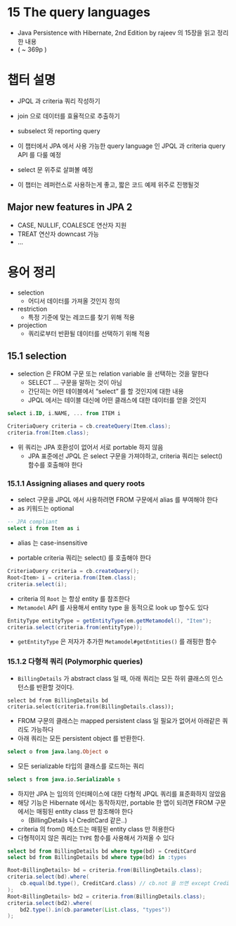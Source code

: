 # 15 The query languages

* Java Persistence with Hibernate, 2nd Edition by rajeev 의 15장을 읽고 정리한 내용
* ( ~ 369p )

# 챕터 설명
- JPQL 과 criteria 쿼리 작성하기
- join 으로 데이터를 효율적으로 추출하기
- subselect 와 reporting query

- 이 챕터에서 JPA 에서 사용 가능한 query language 인 JPQL 과 criteria query API 를 다룰 예정
- select 문 위주로 살펴볼 예정
- 이 챕터는 레퍼런스로 사용하는게 좋고, 짧은 코드 예제 위주로 진행될것

## Major new features in JPA 2
- CASE, NULLIF, COALESCE 연산자 지원
- TREAT 연산자 downcast 가능
- …



# 용어 정리
- selection
    - 어디서 데이터를 가져올 것인지 정의
- restriction
    - 특정 기준에 맞는 레코드를 찾기 위해 적용
- projection
    - 쿼리로부터 반환될 데이터를 선택하기 위해 적용


## 15.1 selection
- selection 은 FROM 구문 또는 relation variable 을 선택하는 것을 말한다
    - SELECT … 구문을 말하는 것이 아님
    - 간단히는 어떤 테이블에서 “select” 를 할 것인지에 대한 내용
    - JPQL 에서는 테이블 대신에 어떤 클래스에 대한 데이터를 얻을 것인지

```sql
select i.ID, i.NAME, ... from ITEM i
```

```java
CriteriaQuery criteria = cb.createQuery(Item.class);
criteria.from(Item.class);
```

- 위 쿼리는 JPA 호환성이 없어서 서로 portable 하지 않음
    - JPA 표준에선 JPQL 은 select 구문을 가져야하고, criteria 쿼리는 select() 함수를 호출해야 한다

### 15.1.1 Assigning aliases and query roots
- select 구문을 JPQL 에서 사용하려면 FROM 구문에서 alias 를 부여해야 한다
- as 키워드는 optional
```sql
-- JPA compliant
select i from Item as i
```
- alias 는 case-insensitive


- portable criteria 쿼리는 select() 를 호출해야 한다
```java
CriteriaQuery criteria = cb.createQuery();
Root<Item> i = criteria.from(Item.class);
criteria.select(i);
```
- criteria 의 `Root` 는 항상 entity 를 참조한다
- `Metamodel` API 를 사용해서 entity type 을 동적으로 look up 할수도 있다
```java
EntityType entityType = getEntityType(em.getMetamodel(), "Item");
criteria.select(criteria.from(entityType));
```
- `getEntityType` 은 저자가 추가한 `Metamodel#getEntities()` 를 래핑한 함수

### 15.1.2 다형적 쿼리 (Polymorphic queries)
- `BillingDetails` 가 abstract class 일 때, 아래 쿼리는 모든 하위 클래스의 인스턴스를 반환할 것이다.
```
select bd from BillingDetails bd
criteria.select(criteria.from(BillingDetails.class));
```
- FROM 구문의 클래스는 mapped persistent class 일 필요가 없어서 아래같은 쿼리도 가능하다
- 아래 쿼리는 모든 persistent object 를 반환한다.
```sql
select o from java.lang.Object o
```
- 모든 serializable 타입의 클래스를 로드하는 쿼리
```sql
select s from java.io.Serializable s
```
- 하지만 JPA 는 임의의 인터페이스에 대한 다형적 JPQL 쿼리를 표준화하지 않았음
- 해당 기능은 Hibernate 에서는 동작하지만, portable 한 앱이 되려면 FROM 구문에서는 매핑된 entity class 만 참조해야 한다
    - (BillingDetails 나 CreditCard 같은..)
- criteria 의 from() 메소드는 매핑된 entity class 만 허용한다
- 다형적이지 않은 쿼리는 `TYPE` 함수를 사용해서 가져올 수 있다
```sql
select bd from BillingDetails bd where type(bd) = CreditCard
select bd from BillingDetails bd where type(bd) in :types
```
```java
Root<BillingDetails> bd = criteria.from(BillingDetails.class);
criteria.select(bd).where(
    cb.equal(bd.type(), CreditCard.class) // cb.not 을 쓰면 except CreditCard 
);
Root<BillingDetails> bd2 = criteria.from(BillingDetails.class);
criteria.select(bd2).where(
    bd2.type().in(cb.parameter(List.class, "types"))
);
```





